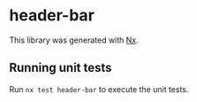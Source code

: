 # header-bar

This library was generated with [Nx](https://nx.dev).

## Running unit tests

Run `nx test header-bar` to execute the unit tests.
